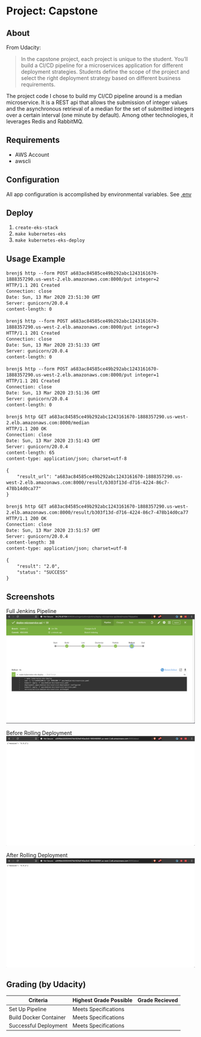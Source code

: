 Project: Capstone
=================

About
-----
From Udacity:
> In the capstone project, each project is unique to the student. You’ll
build a CI/CD pipeline for a microservices application for different deployment
strategies. Students define the scope of the project and select the right
deployment strategy based on different business requirements.

The project code I chose to build my CI/CD pipeline around is a median
microservice. It is a REST api that allows the submission of integer values
and the asynchronous retrieval of a median for the set of submitted integers
over a certain interval (one minute by default). Among other technologies, it
leverages Redis and RabbitMQ.

Requirements
------------
* AWS Account
* awscli

Configuration
-------------
All app configuration is accomplished by environmental variables. See [.env](.env)

Deploy
------
1. `create-eks-stack`
2. `make kubernetes-eks`
3. `make kubernetes-eks-deploy` 

Usage Example
-------------
```console
brenj$ http --form POST a683ac84585ce49b292abc1243161670-1888357290.us-west-2.elb.amazonaws.com:8000/put integer=2
HTTP/1.1 201 Created
Connection: close
Date: Sun, 13 Mar 2020 23:51:30 GMT
Server: gunicorn/20.0.4
content-length: 0

brenj$ http --form POST a683ac84585ce49b292abc1243161670-1888357290.us-west-2.elb.amazonaws.com:8000/put integer=3
HTTP/1.1 201 Created
Connection: close
Date: Sun, 13 Mar 2020 23:51:33 GMT
Server: gunicorn/20.0.4
content-length: 0

brenj$ http --form POST a683ac84585ce49b292abc1243161670-1888357290.us-west-2.elb.amazonaws.com:8000/put integer=1
HTTP/1.1 201 Created
Connection: close
Date: Sun, 13 Mar 2020 23:51:36 GMT
Server: gunicorn/20.0.4
content-length: 0

brenj$ http GET a683ac84585ce49b292abc1243161670-1888357290.us-west-2.elb.amazonaws.com:8000/median
HTTP/1.1 200 OK
Connection: close
Date: Sun, 13 Mar 2020 23:51:43 GMT
Server: gunicorn/20.0.4
content-length: 65
content-type: application/json; charset=utf-8

{
    "result_url": "a683ac84585ce49b292abc1243161670-1888357290.us-west-2.elb.amazonaws.com:8000/result/b303f13d-d716-4224-86c7-478b14d0ca77" 
}

brenj$ http GET a683ac84585ce49b292abc1243161670-1888357290.us-west-2.elb.amazonaws.com:8000/result/b303f13d-d716-4224-86c7-478b14d0ca77
HTTP/1.1 200 OK
Connection: close
Date: Sun, 13 Mar 2020 23:51:57 GMT
Server: gunicorn/20.0.4
content-length: 38
content-type: application/json; charset=utf-8

{
    "result": "2.0", 
    "status": "SUCCESS"
}
```

Screenshots
-----------

Full Jenkins Pipeline
![Full Jenkins Pipeline](screenshots/full_jenkins_pipeline.png?raw=true)

Before Rolling Deployment
![Before Rolling Deployment](screenshots/before_rolling_deployment.png?raw=true)

After Rolling Deployment
![After Rolling Deployment](screenshots/before_rolling_deployment.png?raw=true)

Grading (by Udacity)
--------------------
Criteria                              |Highest Grade Possible  |Grade Recieved
--------------------------------------|------------------------|--------------------
Set Up Pipeline                       |Meets Specifications    |
Build Docker Container                |Meets Specifications    |
Successful Deployment                 |Meets Specifications    |
